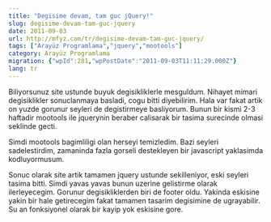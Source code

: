 ```yaml
---
title: "Degisime devam, tam guc jQuery!"
slug: degisime-devam-tam-guc-jquery
date: 2011-09-03
url: http://mfyz.com/tr/degisime-devam-tam-guc-jquery/
tags: ["Arayüz Programlama","jquery","mootools"]
category: Arayüz Programlama
migration: {"wpId":281,"wpPostDate":"2011-09-03T11:11:29.000Z"}
lang: tr
---
```


Biliyorsunuz site ustunde buyuk degisikliklerle mesguldum. Nihayet mimari degisiklikler sonuclanmaya basladi, cogu bitti diyebilirim. Hala var fakat artik on yuzde gorunur seyleri de degistirmeye basliyorum. Bunun bir kismi 2-3 haftadir mootools ile jquerynin beraber calisarak bir tasima surecinde olmasi seklinde gecti.

Simdi mootools bagimliligi olan herseyi temizledim. Bazi seyleri sadelestirdim, zamaninda fazla gorseli destekleyen bir javascript yaklasimda kodluyormusum.

Sonuc olarak site artik tamamen jquery ustunde sekilleniyor, eski seyleri tasima bitti. Simdi yavas yavas bunun uzerine gelistirme olarak ilerleyecegim. Gorunur degisikliklerden biri de footer oldu. Yakinda eskisine yakin bir hale getirecegim fakat tamamen tasarim degisimine de ugrayabilir. Su an fonksiyonel olarak bir kayip yok eskisine gore.